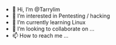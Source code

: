 - 👋 Hi, I’m @Tarrylim
- 👀 I’m interested in Pentesting / hacking
- 🌱 I’m currently learning Linux
- 💞️ I’m looking to collaborate on ...
- 📫 How to reach me ...

<!---
Tarrylim/Tarrylim is a ✨ special ✨ repository because its `README.md` (this file) appears on your GitHub profile.
You can click the Preview link to take a look at your changes.
--->
